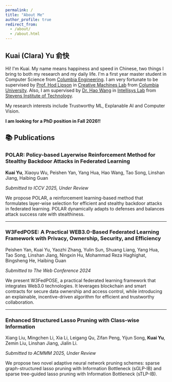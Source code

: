 ```yaml
---
permalink: /
title: "About Me"
author_profile: true
redirect_from: 
  - /about/
  - /about.html
---
```

## Kuai (Clara) Yu 俞快
Hi! I'm Kuai. My name means happiness and speed in Chinese, two things I bring to both my research and my daily life. I'm a first year master student in Computer Science from [Columbia Engineering](https://www.engineering.columbia.edu/). I am very fortunate to be supervised by [Prof. Hod Lipson](https://www.hodlipson.com/) in [Creative Machines Lab](https://www.creativemachineslab.com/) from [Columbia University](https://www.columbia.edu/). Also, I am supervised by [Dr. Hao Wang](https://intellisys.haow.us/haowang/) in [Intellisys Lab](https://intellisys.haow.us/) from [Stevens Institute of Technology](https://www.stevens.edu/). 

My research interests include Trustworthy ML, Explanable AI and Computer Vision.

**I am looking for a PhD position in Fall 2026!!**


## 📚 Publications
### POLAR: Policy-based Layerwise Reinforcement Method for Stealthy Backdoor Attacks in Federated Learning  

**Kuai Yu**, Xiaoyu Wu, Peishen Yan, Yang Hua, Hao Wang, Tao Song, Linshan Jiang, Haibing Guan  

*Submitted to ICCV 2025, Under Review*  

We propose POLAR, a reinforcement learning-based method that formulates layer-wise selection for efficient and stealthy backdoor attacks in federated learning. POLAR dynamically adapts to defenses and balances attack success rate with stealthiness.

---

### W3FedPOSE: A Practical WEB3.0-Based Federated Learning Framework with Privacy, Ownership, Security, and Efficiency  

Peishen Yan, Kuai Yu, Yaozhi Zhang, Yulin Sun, Shuang Liang, Yang Hua, Tao Song, Linshan Jiang, Ningxin Hu, Mohammad Reza Haghighat, Bingsheng He, Haibing Guan  

*Submitted to The Web Conference 2024*  

We present W3FedPOSE, a practical federated learning framework that integrates Web3.0 technologies. It leverages blockchain and smart contracts for secure data ownership and access control, while introducing an explainable, incentive-driven algorithm for efficient and trustworthy collaboration.

---

### Enhanced Structured Lasso Pruning with Class-wise Information

Xiang Liu, Mingchen Li, Xia Li, Leigang Qu, Zifan Peng, Yijun Song, **Kuai Yu**, Zemin Liu, Linshan Jiang, Jialin Li.

*Submitted to ACMMM 2025, Under Review*

We propose two novel adaptive neural network pruning schemes: sparse graph-structured lasso pruning with Information Bottleneck (sGLP-IB) and sparse tree-guided lasso pruning with Information Bottleneck (sTLP-IB). 



